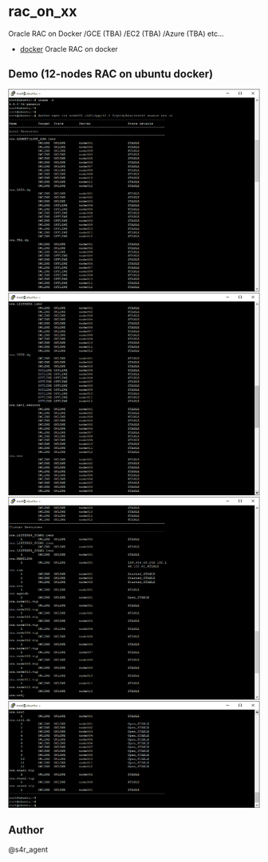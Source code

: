 rac_on_xx
====
Oracle RAC on Docker /GCE (TBA) /EC2 (TBA) /Azure (TBA) etc...

- [docker](https://github.com/s4ragent/rac_on_xx/tree/master/docker "RAC on Docker")  Oracle RAC on docker 


## Demo (12-nodes RAC on ubuntu docker)
![crsctl](https://github.com/s4ragent/misc/blob/master/rac_on_xx/docker/docker01.png)
![crsctl](https://github.com/s4ragent/misc/blob/master/rac_on_xx/docker/docker02.png)
![crsctl](https://github.com/s4ragent/misc/blob/master/rac_on_xx/docker/docker03.png)
![crsctl](https://github.com/s4ragent/misc/blob/master/rac_on_xx/docker/docker04.png)


## Author
@s4r_agent

